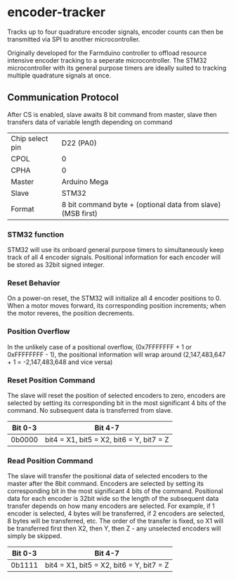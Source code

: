 # encoder-tracker
Tracks up to four quadrature encoder signals, encoder counts can then be transmitted via SPI to another microcontroller.

Originally developed for the Farmduino controller to offload resource intensive encoder tracking to a seperate microcontroller. The STM32 microcontroller with its general purpose timers are ideally suited to tracking multiple quadrature signals at once.  

## Communication Protocol
After CS is enabled, slave awaits 8 bit command from master, slave then transfers data of variable length depending on command  

|     |     |
| --- | --- |  
| Chip select pin |	D22 (PA0) |	 
| CPOL | 0	|  
| CPHA | 0 |  
| Master |	Arduino Mega |  
| Slave	| STM32	|  
| Format |	8 bit command byte + (optional data from slave) (MSB first)	|  


### STM32 function	
STM32 will use its onboard general purpose timers to simultaneously keep track of all 4 encoder signals. Positional information for each encoder will be stored as 32bit signed integer. 	
### Reset Behavior	 
On a power-on reset, the STM32 will initialize all 4 encoder positions to 0. When a motor moves forward, its corresponding position increments; when the motor reveres, the position decrements.	
### Position Overflow	 
In the unlikely case of a positional overflow, (0x7FFFFFFF + 1 or 0xFFFFFFFF - 1), the positional information will wrap around (2,147,483,647 + 1 = -2,147,483,648 and vice versa)	
		
		
### Reset Position Command	
The slave will reset the position of selected encoders to zero, encoders are selected by setting its corresponding bit in the most significant 4 bits of the command. No subsequent data is transferred from slave.  

| Bit 0-3	| Bit 4-7 |
| --- | --- |
| 0b0000	| bit4 = X1, bit5 = X2, bit6 = Y, bit7 = Z |
		
### Read Position Command
The slave will transfer the positional data of selected encoders to the master after the 8bit command. Encoders are selected by setting its corresponding bit in the most significant 4 bits of the command. Positional data for each encoder is 32bit wide so the length of the subsequent data transfer depends on how many encoders are selected. For example, if 1 encoder is selected, 4 bytes will be transferred, if 2 encoders are selected, 8 bytes will be transferred, etc. The order of the transfer is fixed, so X1 will be transferred first then X2, then Y, then Z - any unselected encoders will simply be skipped.	

| Bit 0-3	| Bit 4-7 |
| --- | --- |
|	0b1111	| bit4 = X1, bit5 = X2, bit6 = Y, bit7 = Z |

